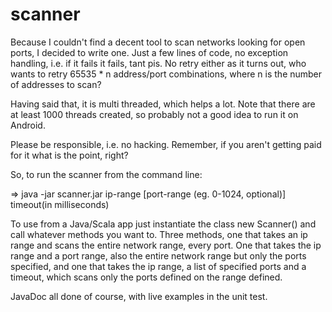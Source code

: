 scanner
=======

Because I couldn't find a decent tool to scan networks looking for open ports, I decided to write one. Just a few lines of code, no exception handling, i.e. if it fails it fails, tant pis. No retry either as it turns out, who wants to retry 65535 * n address/port combinations, where n is the number of addresses to scan?

Having said that, it is multi threaded, which helps a lot. Note that there are at least 1000 threads created, so probably not a good idea to run it on Android.

Please be responsible, i.e. no hacking. Remember, if you aren't getting paid for it what is the point, right?

So, to run the scanner from the command line:

=> java -jar scanner.jar ip-range [port-range (eg. 0-1024, optional)] timeout(in milliseconds)

To use from a Java/Scala app just instantiate the class new Scanner() and call whatever methods you want to. Three methods, one that takes an ip range and scans the entire network range, every port. One that takes the ip range and a port range, also the entire network range but only the ports specified, and one that takes the ip range, a list of specified ports and a timeout, which scans only the ports defined on the range defined.

JavaDoc all done of course, with live examples in the unit test.
